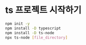 # ts 프로젝트 시작하기

```sh
npm init -y
npm install -D typescript
npm install -D ts-node
npx ts-node [file_directory]
```